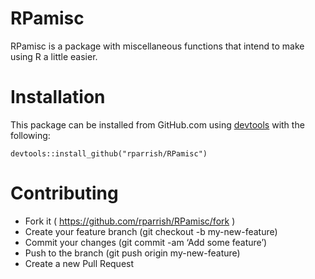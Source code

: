 RPamisc
================

RPamisc is a package with miscellaneous functions that intend to make
using R a little easier.

# Installation

This package can be installed from GitHub.com using
[devtools](https://devtools.r-lib.org/) with the following:

    devtools::install_github("rparrish/RPamisc")

# Contributing

- Fork it ( <https://github.com/rparrish/RPamisc/fork> )
- Create your feature branch (git checkout -b my-new-feature)
- Commit your changes (git commit -am ‘Add some feature’)
- Push to the branch (git push origin my-new-feature)
- Create a new Pull Request
